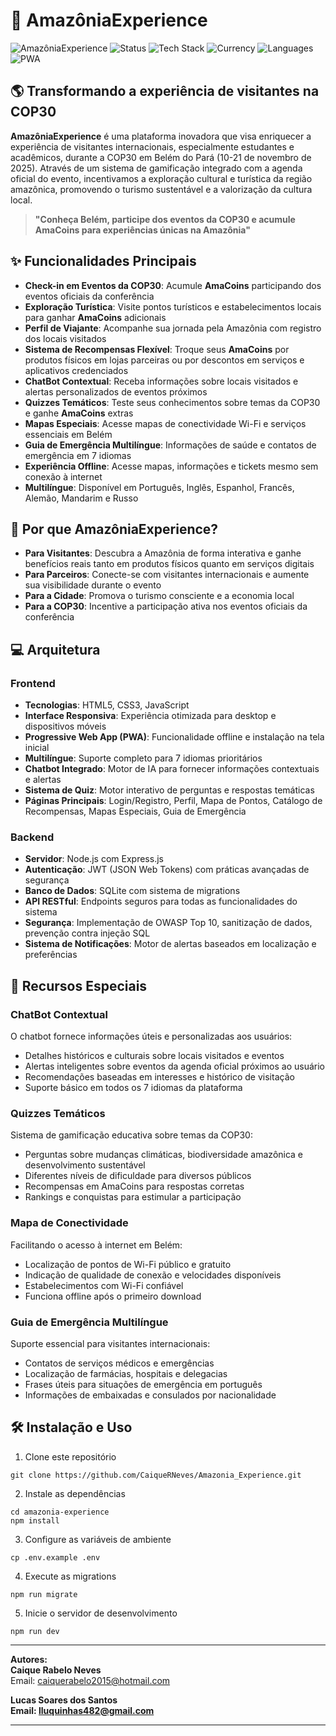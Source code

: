 # 🌳 AmazôniaExperience

![AmazôniaExperience](https://img.shields.io/badge/COP30-Bel%C3%A9m%202025-brightgreen)
![Status](https://img.shields.io/badge/Status-MVP%20Development-blue)
![Tech Stack](https://img.shields.io/badge/Stack-Node.js%20|%20Express%20|%20SQLite-orange)
![Currency](https://img.shields.io/badge/Moeda-AmaCoins-yellow)
![Languages](https://img.shields.io/badge/Languages-7-purple)
![PWA](https://img.shields.io/badge/PWA-Enabled-blueviolet)

## 🌎 Transformando a experiência de visitantes na COP30

**AmazôniaExperience** é uma plataforma inovadora que visa enriquecer a experiência de visitantes internacionais, especialmente estudantes e acadêmicos, durante a COP30 em Belém do Pará (10-21 de novembro de 2025). Através de um sistema de gamificação integrado com a agenda oficial do evento, incentivamos a exploração cultural e turística da região amazônica, promovendo o turismo sustentável e a valorização da cultura local.

> **"Conheça Belém, participe dos eventos da COP30 e acumule AmaCoins para experiências únicas na Amazônia"**

## ✨ Funcionalidades Principais

- **Check-in em Eventos da COP30**: Acumule **AmaCoins** participando dos eventos oficiais da conferência
- **Exploração Turística**: Visite pontos turísticos e estabelecimentos locais para ganhar **AmaCoins** adicionais
- **Perfil de Viajante**: Acompanhe sua jornada pela Amazônia com registro dos locais visitados
- **Sistema de Recompensas Flexível**: Troque seus **AmaCoins** por produtos físicos em lojas parceiras ou por descontos em serviços e aplicativos credenciados
- **ChatBot Contextual**: Receba informações sobre locais visitados e alertas personalizados de eventos próximos
- **Quizzes Temáticos**: Teste seus conhecimentos sobre temas da COP30 e ganhe **AmaCoins** extras
- **Mapas Especiais**: Acesse mapas de conectividade Wi-Fi e serviços essenciais em Belém
- **Guia de Emergência Multilíngue**: Informações de saúde e contatos de emergência em 7 idiomas
- **Experiência Offline**: Acesse mapas, informações e tickets mesmo sem conexão à internet
- **Multilíngue**: Disponível em Português, Inglês, Espanhol, Francês, Alemão, Mandarim e Russo

## 🚀 Por que AmazôniaExperience?

- **Para Visitantes**: Descubra a Amazônia de forma interativa e ganhe benefícios reais tanto em produtos físicos quanto em serviços digitais
- **Para Parceiros**: Conecte-se com visitantes internacionais e aumente sua visibilidade durante o evento
- **Para a Cidade**: Promova o turismo consciente e a economia local
- **Para a COP30**: Incentive a participação ativa nos eventos oficiais da conferência

## 💻 Arquitetura

### Frontend
- **Tecnologias**: HTML5, CSS3, JavaScript 
- **Interface Responsiva**: Experiência otimizada para desktop e dispositivos móveis
- **Progressive Web App (PWA)**: Funcionalidade offline e instalação na tela inicial
- **Multilíngue**: Suporte completo para 7 idiomas prioritários
- **Chatbot Integrado**: Motor de IA para fornecer informações contextuais e alertas
- **Sistema de Quiz**: Motor interativo de perguntas e respostas temáticas
- **Páginas Principais**: Login/Registro, Perfil, Mapa de Pontos, Catálogo de Recompensas, Mapas Especiais, Guia de Emergência

### Backend
- **Servidor**: Node.js com Express.js
- **Autenticação**: JWT (JSON Web Tokens) com práticas avançadas de segurança
- **Banco de Dados**: SQLite com sistema de migrations
- **API RESTful**: Endpoints seguros para todas as funcionalidades do sistema
- **Segurança**: Implementação de OWASP Top 10, sanitização de dados, prevenção contra injeção SQL
- **Sistema de Notificações**: Motor de alertas baseados em localização e preferências

## 📱 Recursos Especiais

### ChatBot Contextual
O chatbot fornece informações úteis e personalizadas aos usuários:
- Detalhes históricos e culturais sobre locais visitados e eventos
- Alertas inteligentes sobre eventos da agenda oficial próximos ao usuário
- Recomendações baseadas em interesses e histórico de visitação
- Suporte básico em todos os 7 idiomas da plataforma

### Quizzes Temáticos
Sistema de gamificação educativa sobre temas da COP30:
- Perguntas sobre mudanças climáticas, biodiversidade amazônica e desenvolvimento sustentável
- Diferentes níveis de dificuldade para diversos públicos
- Recompensas em AmaCoins para respostas corretas
- Rankings e conquistas para estimular a participação

### Mapa de Conectividade
Facilitando o acesso à internet em Belém:
- Localização de pontos de Wi-Fi público e gratuito
- Indicação de qualidade de conexão e velocidades disponíveis
- Estabelecimentos com Wi-Fi confiável
- Funciona offline após o primeiro download

### Guia de Emergência Multilíngue
Suporte essencial para visitantes internacionais:
- Contatos de serviços médicos e emergências
- Localização de farmácias, hospitais e delegacias
- Frases úteis para situações de emergência em português
- Informações de embaixadas e consulados por nacionalidade

## 🛠️ Instalação e Uso

1. Clone este repositório
```
git clone https://github.com/CaiqueRNeves/Amazonia_Experience.git
```

2. Instale as dependências
```
cd amazonia-experience
npm install
```

3. Configure as variáveis de ambiente
```
cp .env.example .env
```

4. Execute as migrations
```
npm run migrate
```

5. Inicie o servidor de desenvolvimento
```
npm run dev
```
------------------------------------------------------------------------------------------------------------------

**Autores:**  
**Caique Rabelo Neves**  
Email: caiquerabelo2015@hotmail.com

**Lucas Soares dos Santos**  
**Email: lluquinhas482@gmail.com**

------------------------------------------------------------------------------------------------------------------
